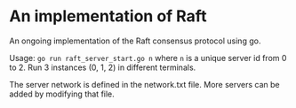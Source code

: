 # An implementation of Raft
An ongoing implementation of the Raft consensus protocol using go.

Usage:
`go run raft_server_start.go n`
where `n` is a unique server id from 0 to 2. Run 3 instances (0, 1, 2) in different terminals.

The server network is defined in the network.txt file. More servers can be added by modifying that file.